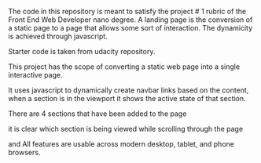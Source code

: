 The code in this repository is meant to satisfy the project # 1 rubric of the Front End Web Developer nano degree. A landing page is the conversion of a static page to a page that allows some sort of interaction. The dynamicity is achieved through javascript.

Starter code is taken from udacity repository.

This project has the scope of converting a static web page into a single interactive page.

It uses javascript to dynamically create navbar links based on the content, when a section is in the viewport it shows the active state of that section.

There are 4 sections that have been added to the page

it is clear which section is being viewed while scrolling through the page

and All features are usable across modern desktop, tablet, and phone browsers.
